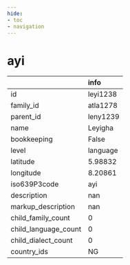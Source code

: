 ```yaml
---
hide:
- toc
- navigation
---
```

# ayi
|                      | info     |
|:---------------------|:---------|
| id                   | leyi1238 |
| family_id            | atla1278 |
| parent_id            | leny1239 |
| name                 | Leyigha  |
| bookkeeping          | False    |
| level                | language |
| latitude             | 5.98832  |
| longitude            | 8.20861  |
| iso639P3code         | ayi      |
| description          | nan      |
| markup_description   | nan      |
| child_family_count   | 0        |
| child_language_count | 0        |
| child_dialect_count  | 0        |
| country_ids          | NG       |